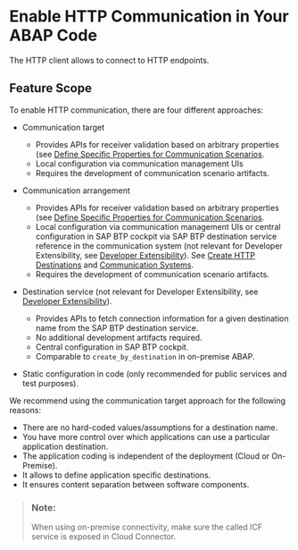 <!-- loiocef1ada754154d11b5701ab60e6ab412 -->

# Enable HTTP Communication in Your ABAP Code

The HTTP client allows to connect to HTTP endpoints.



<a name="loiocef1ada754154d11b5701ab60e6ab412__section_u14_kjc_gzb"/>

## Feature Scope

To enable HTTP communication, there are four different approaches:

-   Communication target
    -   Provides APIs for receiver validation based on arbitrary properties \(see [Define Specific Properties for Communication Scenarios](define-specific-properties-for-communication-scenarios-fae8f0f.md).
    -   Local configuration via communication management UIs
    -   Requires the development of communication scenario artifacts.

-   Communication arrangement
    -   Provides APIs for receiver validation based on arbitrary properties \(see [Define Specific Properties for Communication Scenarios](define-specific-properties-for-communication-scenarios-fae8f0f.md).
    -   Local configuration via communication management UIs or central configuration in SAP BTP cockpit via SAP BTP destination service reference in the communication system \(not relevant for Developer Extensibility, see [Developer Extensibility](https://help.sap.com/docs/PRODUCT_ID/6aa39f1ac05441e5a23f484f31e477e7/e1059ff581854a699f15734049f14293.html?state=PRODUCTION&version=latest&locale=en-US)\). See [Create HTTP Destinations](https://help.sap.com/docs/connectivity/sap-btp-connectivity-cf/create-http-destinations?version=Cloud) and [Communication Systems](../50-administration-and-ops/communication-systems-15663c1.md).
    -   Requires the development of communication scenario artifacts.

-   Destination service \(not relevant for Developer Extensibility, see [Developer Extensibility](https://help.sap.com/docs/PRODUCT_ID/6aa39f1ac05441e5a23f484f31e477e7/e1059ff581854a699f15734049f14293.html?state=PRODUCTION&version=latest&locale=en-US)\).
    -   Provides APIs to fetch connection information for a given destination name from the SAP BTP destination service.
    -   No additional development artifacts required.
    -   Central configuration in SAP BTP cockpit.
    -   Comparable to `create_by_destination` in on-premise ABAP.

-   Static configuration in code \(only recommended for public services and test purposes\).

We recommend using the communication target approach for the following reasons:

-   There are no hard-coded values/assumptions for a destination name.
-   You have more control over which applications can use a particular application destination.
-   The application coding is independent of the deployment \(Cloud or On-Premise\).
-   It allows to define application specific destinations.
-   It ensures content separation between software components.

> ### Note:  
> When using on-premise connectivity, make sure the called ICF service is exposed in Cloud Connector.


